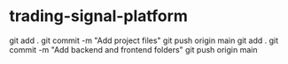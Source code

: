 # trading-signal-platform
git add .
git commit -m "Add project files"
git push origin main
git add .
git commit -m "Add backend and frontend folders"
git push origin main
